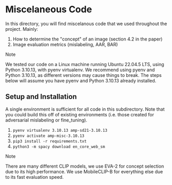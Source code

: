 # Miscelaneous Code
In this directory, you will find miscelanous code that we used throughout the project. Mainly:

1. How to determine the "concept" of an image (section 4.2 in the paper)
2. Image evaluation metrics (mislabeling, AAR, BAR)


> [!NOTE]
> We tested our code on a Linux machine running Ubuntu 22.04.5 LTS, using Python 3.10.13, with pyenv virtualenv. We recommend using pyenv and Python 3.10.13, as different versions may cause things to break. The steps below will assume you have pyenv and Python 3.10.13 already installed.

## Setup and Installation
A single environment is sufficient for all code in this subdirectory. Note that you could build this off of existing environments (i.e. those created for adversarial mislabeling or fine_tuning).

1. `pyenv virtualenv 3.10.13 amp-sd21-3.10.13`
2. `pyenv activate amp-misc-3.10.13`
3. `pip3 install -r requirements.txt`
4. `python3 -m spacy download en_core_web_sm`

> [!NOTE]
> There are many different CLIP models, we use EVA-2 for concept selection due to its high performance. We use MobileCLIP-B for everything else due to its fast evaluation speed.